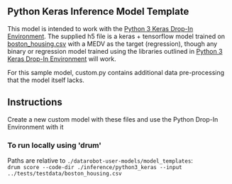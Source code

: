 ## Python Keras Inference Model Template

This model is intended to work with the [Python 3 Keras Drop-In Environment](../../../public_dropin_environments/python3_keras/).
The supplied h5 file is a keras + tensorflow model trained on [boston_housing.csv](../../tests/testdata/boston_housing.csv)
with a MEDV as the target (regression), though any binary or regression model trained using the libraries
outlined in [Python 3 Keras Drop-In Environment](../../../public_dropin_environments/python3_keras/) will work.

For this sample model, custom.py contains additional data pre-processing that the model itself lacks.

## Instructions
Create a new custom model with these files and use the Python Drop-In Environment with it

### To run locally using 'drum'
Paths are relative to `./datarobot-user-models/model_templates`:  
`drum score --code-dir ./inference/python3_keras --input ../tests/testdata/boston_housing.csv`